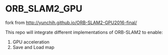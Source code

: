 # ORB_SLAM2_GPU
fork from http://yunchih.github.io/ORB-SLAM2-GPU2016-final/

This repo will integrate different implementations of ORB-SLAM2 to enable:
1. GPU acceleration
2. Save and Load map
